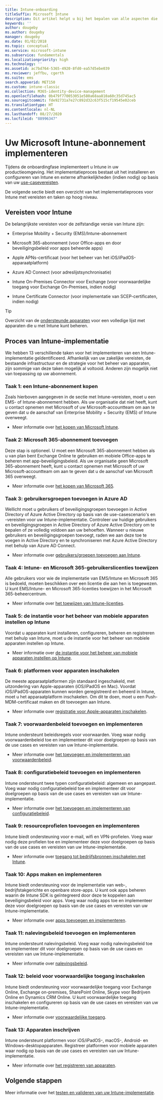 ```yaml
---
title: Intune-onboarding
titleSuffix: Microsoft Intune
description: Dit artikel helpt u bij het bepalen van alle aspecten die moeten worden overwogen bij de onboarding van een cloudoplossing met Microsoft Intune in uw omgeving.
keywords: ''
author: dougeby
ms.author: dougeby
manager: dougeby
ms.date: 01/02/2018
ms.topic: conceptual
ms.service: microsoft-intune
ms.subservice: fundamentals
ms.localizationpriority: high
ms.technology: ''
ms.assetid: ac7bd764-5365-4920-8fd0-ea57d5ebe039
ms.reviewer: jeffbu, cgerth
ms.suite: ems
search.appverid: MET150
ms.custom: intune-classic
ms.collection: M365-identity-device-management
ms.openlocfilehash: 0b479f770053051e580a68aa810a60c35d745ac5
ms.sourcegitcommit: fde92731a7e27c892d32c63f515cf19545e02ceb
ms.translationtype: HT
ms.contentlocale: nl-NL
ms.lasthandoff: 08/27/2020
ms.locfileid: "88996347"
---
```

# <a name="implement-your-microsoft-intune-plan"></a>Uw Microsoft Intune-abonnement implementeren

Tijdens de onboardingfase implementeert u Intune in uw productieomgeving. Het implementatieproces bestaat uit het installeren en configureren van Intune en externe afhankelijkheden (indien nodig) op basis van uw [use-casevereisten](planning-guide-requirements.md).

De volgende sectie biedt een overzicht van het implementatieproces voor Intune met vereisten en taken op hoog niveau.

## <a name="intune-requirements"></a>Vereisten voor Intune

De belangrijkste vereisten voor de zelfstandige versie van Intune zijn:

- Enterprise Mobility + Security (EMS)/Intune-abonnement

- Microsoft 365-abonnement (voor Office-apps en door beveiligingsbeleid voor apps beheerde apps)

- Apple APNs-certificaat (voor het beheer van het iOS/iPadOS-apparaatplatform)

- Azure AD Connect (voor adreslijstsynchronisatie)

- Intune On-Premises Connector voor Exchange (voor voorwaardelijke toegang voor Exchange On-Premises, indien nodig)

- Intune Certificate Connector (voor implementatie van SCEP-certificaten, indien nodig)

>[!TIP]
> Overzicht van de [ondersteunde apparaten](supported-devices-browsers.md) voor een volledige lijst met apparaten die u met Intune kunt beheren.

## <a name="intune-implementation-process"></a>Proces van Intune-implementatie

We hebben 13 verschillende taken voor het implementeren van een Intune-implementatie geïdentificeerd. Afhankelijk van uw zakelijke vereisten, de bestaande infrastructuur en de strategie voor het beheer van apparaten, zijn sommige van deze taken mogelijk al voltooid. Anderen zijn mogelijk niet van toepassing op uw abonnement.

### <a name="task-1-get-an-intune-subscription"></a>Taak 1: een Intune-abonnement kopen

Zoals hierboven aangegeven in de sectie met Intune-vereisten, moet u een EMS- of Intune-abonnement hebben. Als uw organisatie dat niet heeft, kunt u contact opnemen met Microsoft of uw Microsoft-accountteam om aan te geven dat u de aanschaf van Enterprise Mobility + Security (EMS) of Intune overweegt.

- Meer informatie over [het kopen van Microsoft Intune](https://www.microsoft.com/cloud-platform/microsoft-intune-pricing).

### <a name="task-2-add-microsoft-365-subscription"></a>Taak 2: Microsoft 365-abonnement toevoegen

Deze stap is optioneel. U moet een Microsoft 365-abonnement hebben als u van plan bent Exchange Online te gebruiken en mobiele Office-apps te beheren met app-beveiligingsbeleid. Als uw organisatie geen Microsoft 365-abonnement heeft, kunt u contact opnemen met Microsoft of uw Microsoft-accountteam om aan te geven dat u de aanschaf van Microsoft 365 overweegt.

- Meer informatie over [het kopen van Microsoft 365](https://products.office.com/business/compare-office-365-for-business-plans).

### <a name="task-3-add-users-groups-in-azure-ad"></a>Taak 3: gebruikersgroepen toevoegen in Azure AD

Wellicht moet u gebruikers of beveiligingsgroepen toevoegen in Active Directory of Azure Active Directory op basis van de use-casescenario's en -vereisten voor uw Intune-implementatie. Controleer uw huidige gebruikers en beveiligingsgroepen in Active Directory of Azure Active Directory om te bepalen of ze volledig voldoen aan uw behoeften. Wanneer u nieuwe gebruikers en beveiligingsgroepen toevoegt, raden we aan deze toe te voegen in Active Directory en te synchroniseren met Azure Active Directory met behulp van Azure AD Connect.

- Meer informatie over [gebruikers/groepen toevoegen aan Intune](users-add.md).
<!---why not send them to the AAD connect topic? Question out to Andre: https://docs.microsoft.com/azure/active-directory/connect/active-directory-aadconnect--->


### <a name="task-4-assign-intune-and-microsoft-365-user-licenses"></a>Taak 4: Intune- en Microsoft 365-gebruikerslicenties toewijzen

Alle gebruikers voor wie de implementatie van EMS/Intune en Microsoft 365 is bedoeld, moeten beschikken over een licentie die aan hen is toegewezen. U kunt EMS/Intune- en Microsoft 365-licenties toewijzen in het Microsoft 365-beheercentrum.

- Meer informatie over [het toewijzen van Intune-licenties](licenses-assign.md).

### <a name="task-5-set-mobile-device-management-authority-to-intune"></a>Taak 5: de instantie voor het beheer van mobiele apparaten instellen op Intune

Voordat u apparaten kunt installeren, configureren, beheren en registreren met behulp van Intune, moet u de instantie voor het beheer van mobiele apparaten instellen op Intune.

- Meer informatie over [de instantie voor het beheer van mobiele apparaten instellen op Intune](mdm-authority-set.md).

### <a name="task-6-enable-device-platforms"></a>Taak 6: platformen voor apparaten inschakelen

De meeste apparaatplatformen zijn standaard ingeschakeld, met uitzondering van Apple-apparaten (iOS/iPadOS en Mac). Voordat iOS/iPadOS-apparaten kunnen worden geregistreerd en beheerd in Intune, moet u het apparaatplatform inschakelen. Om dit te doen, moet u een Push-MDM-certificaat maken en dit toevoegen aan Intune.

- Meer informatie over [registratie voor Apple-apparaten inschakelen](../enrollment/apple-mdm-push-certificate-get.md).

### <a name="task-7-add-and-deploy-terms-and-conditions-policies"></a>Taak 7: voorwaardenbeleid toevoegen en implementeren

Intune ondersteunt beleidsregels voor voorwaarden. Voeg waar nodig voorwaardenbeleid toe en implementeer dit voor doelgroepen op basis van de use cases en vereisten van uw Intune-implementatie.

- Meer informatie over [het toevoegen en implementeren van voorwaardenbeleid](../enrollment/terms-and-conditions-create.md).

### <a name="task-8-add-and-deploy-configuration-policies"></a>Taak 8: configuratiebeleid toevoegen en implementeren

Intune ondersteunt twee typen configuratiebeleid: algemeen en aangepast. Voeg waar nodig configuratiebeleid toe en implementeer dit voor doelgroepen op basis van de use cases en vereisten van uw Intune-implementatie.

- Meer informatie over [het toevoegen en implementeren van configuratiebeleid](../configuration/device-profiles.md).

### <a name="task-9-add-and-deploy-resource-profiles"></a>Taak 9: resourceprofielen toevoegen en implementeren

Intune biedt ondersteuning voor e-mail, wifi en VPN-profielen. Voeg waar nodig deze profielen toe en implementeer deze voor doelgroepen op basis van de use cases en vereisten van uw Intune-implementatie.

- Meer informatie over [toegang tot bedrijfsbronnen inschakelen met Intune](../configuration/device-profiles.md).

### <a name="task-10-add-and-deploy-apps"></a>Taak 10: Apps maken en implementeren

Intune biedt ondersteuning voor de implementatie van web-, bedrijfstakgerichte en openbare store-apps. U kunt ook apps beheren waarin de Intune SDK is geïntegreerd door deze te koppelen aan beveiligingsbeleid voor apps. Voeg waar nodig apps toe en implementeer deze voor doelgroepen op basis van de use cases en vereisten van uw Intune-implementatie.

- Meer informatie over [apps toevoegen en implementeren](../apps/app-management.md).

### <a name="task-11-add-and-deploy-compliance-policies"></a>Taak 11: nalevingsbeleid toevoegen en implementeren

Intune ondersteunt nalevingsbeleid. Voeg waar nodig nalevingsbeleid toe en implementeer dit voor doelgroepen op basis van de use cases en vereisten van uw Intune-implementatie.

- Meer informatie over [nalevingsbeleid](../protect/device-compliance-get-started.md).

### <a name="task-12-enable-conditional-access-policies"></a>Taak 12: beleid voor voorwaardelijke toegang inschakelen

Intune biedt ondersteuning voor voorwaardelijke toegang voor Exchange Online, Exchange on-premises, SharePoint Online, Skype voor Bedrijven Online en Dynamics CRM Online. U kunt voorwaardelijke toegang inschakelen en configureren op basis van de use cases en vereisten van uw Intune-implementatie.

- Meer informatie over [voorwaardelijke toegang](../protect/conditional-access.md).

### <a name="task-13-enroll-devices"></a>Taak 13: Apparaten inschrijven

Intune ondersteunt platformen voor iOS/iPadOS-, macOS-, Android- en Windows-desktopapparaten. Registreer platformen voor mobiele apparaten waar nodig op basis van de use cases en vereisten van uw Intune-implementatie.

- Meer informatie over [het registreren van apparaten](../enrollment/device-enrollment.md).


## <a name="next-steps"></a>Volgende stappen
Meer informatie over het [testen en valideren van uw Intune-implementatie](planning-guide-test-validation.md).
